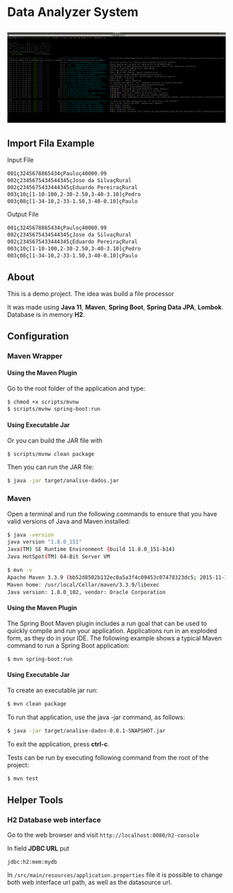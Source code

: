 # Data Analyzer System

## ![Execution Example](https://github.com/emanuelfoliveira/analise-dados/blob/master/console-image-example.png)

## Import Fila Example

Input File
```001ç1234567891234çPedroç50000
001ç3245678865434çPauloç40000.99
002ç2345675434544345çJose da SilvaçRural
002ç2345675433444345çEduardo PereiraçRural
003ç10ç[1-10-100,2-30-2.50,3-40-3.10]çPedro
003ç08ç[1-34-10,2-33-1.50,3-40-0.10]çPaulo
```

Output File
```001ç1234567891234çPedroç50000
001ç3245678865434çPauloç40000.99
002ç2345675434544345çJose da SilvaçRural
002ç2345675433444345çEduardo PereiraçRural
003ç10ç[1-10-100,2-30-2.50,3-40-3.10]çPedro
003ç08ç[1-34-10,2-33-1.50,3-40-0.10]çPaulo
```

## About

This is a demo project. The idea was build a file processor

It was made using **Java 11**, **Maven**, **Spring Boot**, **Spring Data JPA**, **Lombok**. Database is in memory **H2**.

## Configuration

### Maven Wrapper

#### Using the Maven Plugin

Go to the root folder of the application and type:
```bash
$ chmod +x scripts/mvnw
$ scripts/mvnw spring-boot:run
```

#### Using Executable Jar

Or you can build the JAR file with 
```bash
$ scripts/mvnw clean package
``` 

Then you can run the JAR file:
```bash
$ java -jar target/analise-dados.jar
```

### Maven

Open a terminal and run the following commands to ensure that you have valid versions of Java and Maven installed:

```bash
$ java -version
java version "1.8.0_151"
Java(TM) SE Runtime Environment (build 11.8.0_151-b14)
Java HotSpot(TM) 64-Bit Server VM
```

```bash
$ mvn -v
Apache Maven 3.3.9 (bb52d8502b132ec0a5a3f4c09453c07478323dc5; 2015-11-10T16:41:47+00:00)
Maven home: /usr/local/Cellar/maven/3.3.9/libexec
Java version: 1.8.0_102, vendor: Oracle Corporation
```

#### Using the Maven Plugin

The Spring Boot Maven plugin includes a run goal that can be used to quickly compile and run your application. 
Applications run in an exploded form, as they do in your IDE. 
The following example shows a typical Maven command to run a Spring Boot application:
 
```bash
$ mvn spring-boot:run
``` 

#### Using Executable Jar

To create an executable jar run:

```bash
$ mvn clean package
``` 

To run that application, use the java -jar command, as follows:

```bash
$ java -jar target/analise-dados-0.0.1-SNAPSHOT.jar
```

To exit the application, press **ctrl-c**.

Tests can be run by executing following command from the root of the project:

```bash
$ mvn test
```

## Helper Tools

### H2 Database web interface

Go to the web browser and visit `http://localhost:8080/h2-console`

In field **JDBC URL** put 
```
jdbc:h2:mem:mydb
```

In `/src/main/resources/application.properties` file it is possible to change both
web interface url path, as well as the datasource url.
